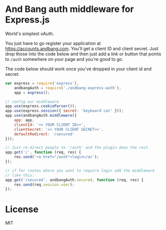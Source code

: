 # And Bang auth middleware for Express.js

World's simplest oAuth. 

You just have to go register your application at https://accounts.andbang.com. You'll get a client ID and client secret. Just drop those into the code below and then just add a link or button that points to `/auth` somewhere on your page and you're good to go.

The code below should work once you've dropped in your client id and secret:

```js
var express = require('express'),
    andbangAuth = require('./andbang-express-auth'),
    app = express();

// config our middleware
app.use(express.cookieParser());
app.use(express.session({ secret: 'keyboard cat' }));
app.use(andbangAuth.middleware({
    app: app,
    clientId: '<< YOUR CLIENT ID>>',
    clientSecret: '<< YOUR CLIENT SECRET>>',
    defaultRedirect: '/secured'
}));

// Just re-direct people to '/auth' and the plugin does the rest.
app.get('/', function (req, res) {
    res.send('<a href="/auth">login</a>');
});

// if for routes where you want to require login add the middleware
// like this:
app.get('/secured', andbangAuth.secured, function (req, res) {
    res.send(req.session.user);
});

```

# License
MIT